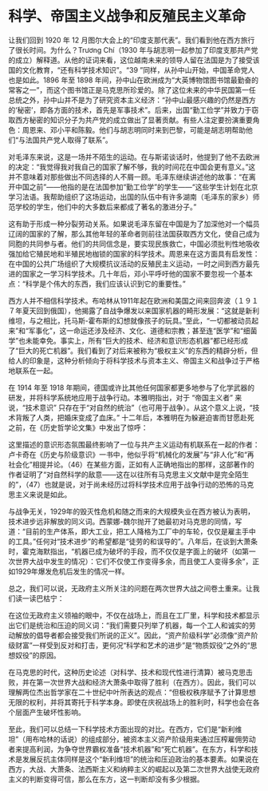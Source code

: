 # 科学、帝国主义战争和反殖民主义革命

让我们回到 1920 年 12 月图尔大会上的“印度支那代表”。我们看到他在西方旅行了很长时间。为什么？Trương Chí（1930 年与胡志明一起参加了印度支那共产党的成立）解释道。从他的证词来看，这位越南未来的领导人留在法国是为了接受该国的文化教育，“还有科学技术知识”。“39 ”同样，从孙中山开始，中国革命党人也是如此。1896 年至 1898 年间，孙中山在欧洲成为“大英博物馆图书馆最勤奋的常客之一”，而这个图书馆正是马克思所珍爱的。除了这位未来的中华民国第一任总统之外，孙中山并不是为了研究资本主义经济：“孙中山最感兴趣的仍然是西方的‘秘密’，即各方面的技术，首先是军事技术”。后来，出国“勤工俭学”并致力于窃取西方秘密的知识分子为共产党的成立做出了显著贡献。有些人注定要扮演重要角色：周恩来、邓小平和陈毅。他们与胡志明同时来到巴黎，可能是胡志明帮助他们“与法国共产党人取得了联系”。

对毛泽东来说，这是一场并不陌生的运动。在与斯诺谈话时，他提到了他不去欧洲的决定：“我觉得我对我自己的国家了解不够，我的时间花在中国会更有意义。”这并不意味着对那些做出不同选择的人不屑一顾。毛泽东继续讲述他的故事：“在离开中国之前”——他指的是在法国参加“勤工俭学”的学生——“这些学生计划在北京学习法语。我帮助组织了这场运动，出国的队伍中有许多湖南（毛泽东的家乡）师范学校的学生，他们中的大多数后来都成了著名的激进分子。”

这有助于形成一种分裂劳动关系。如果说毛泽东留在中国是为了加深他对一个幅员辽阔的国家的了解，那么其他年轻的革命者则前往法国获取西方文化，使自己成为同胞的共同参与者。他们的共同信念是，要实现民族救亡，中国必须批判性地吸收强加给它殖民地和半殖民地枷锁的国家的科学技术。周恩来在这方面具有启发性：在中国的公共广场组织了大规模抗议活动的反殖民主义运动，一时之间到西方最先进的国家之一学习科学技术。几十年后，邓小平呼吁他的国家不要忽视一个基本点：“科学是个伟大的东西，我们应该认识到它的重要性。”

西方人并不相信科学技术。布哈林从1911年起在欧洲和美国之间来回奔波（１９１７年夏天回到俄国），他揭露了自战争爆发以来国家机器的畸形发展：“这就是新利维坦，与之相比，托马斯-霍布斯的幻想就像孩子的玩具。”至此，“一切都被动员起来”和“军事化”，这一命运还涉及经济、文化、道德和宗教；甚至连“医学”和“细菌学”也未能幸免。事实上，所有“巨大的技术、经济和意识形态机器”都已经形成了“巨大的死亡机器”。我们看到了对后来被称为“极权主义”的东西的精辟分析，但给人的印象是，这种分析倾向于将科学技术与资本主义、帝国主义和战争过于严格地联系在一起。

在 1914 年至 1918 年期间，德国或许比其他任何国家都更多地参与了化学武器的研发，并将科学系统地应用于战争行动。本雅明指出，对于 “帝国主义者” 来说，“技术意识” 只存在于“对自然的统治”（也可用于战争）。从这个意义上说，“技术背叛了人类，把婚床变成了血床。” 十二年后，本雅明在为躲避迫害而甘愿赴死之前，在《历史哲学论文集》中发出了惊呼：

这里描述的意识形态氛围最终影响了一位与共产主义运动有机联系在一起的作者：卢卡奇在《历史与阶级意识》一书中，他似乎将“机械化的发展”与“非人化”和“再社会化”相提并论。（46）在某些方面，正如有人正确地指出的那样，这部著作的作者证明了“对自然科学的敌意——这在以往所有马克思主义文献中是完全陌生的”，（47）也就是说，对于尚未经历过将科学技术应用于战争行动的恐怖的马克思主义来说是如此。

与战争无关，1929年的毁灭性危机和随之而来的大规模失业在西方被认为表明，技术进步远非解放的同义词。西蒙娜-魏尔抛开了她最初对马克思的同情，写道：“目前的生产体系，即大工业，把工人降格为工厂中的车轮，仅仅是雇主手中的工具。”任何对“技术进步”的希望都是“徒劳的和误导的”。八年后，在谈到大萧条时，霍克海默指出，“机器已成为破坏的手段，而不仅仅是字面上的破坏（如第一次世界大战中发生的情况）：它们不仅使工作变得多余，而且使工人变得多余”，正如1929年爆发危机后发生的情况一样。

总之，我们可以说，无政府主义所关注的问题在两次世界大战之间卷土重来。让我们读一读巴枯宁：

在这位无政府主义领袖的眼中，不仅在战场上，而且在工厂里，科学和技术都显示出它们是统治和压迫的同义词：“我们需要只列举了机器，每一个工人和诚实的劳动解放的倡导者都会接受我们所说的正义”。因此，“资产阶级科学”必须像“资产阶级财富”一样受到反对和打击，更何况“科学和艺术的进步”是“物质奴役”之外的“思想奴役”的原因。

在马克思的时代，这种历史论述（对科学、技术和现代性进行清算）被马克思击败，并在第一次世界大战和经济大萧条中取得了胜利（在西方）。因此，我们可以理解两位杰出哲学家在二十世纪中叶所表达的观点：“但极权秩序赋予了计算思想无限的权利，并将其寄托于科学本身。即使在庆祝战场上的胜利时，科学也会在各个层面产生破坏性影响。

至此，我们可以总结一下科学技术方面出现的对比。在西方，它们是“新利维坦”（用布哈林的话说）的组成部分，被资本主义资产阶级用来通过压榨雇佣劳动者来提高利润，为争夺世界霸权准备“技术机器”和“死亡机器”。在东方，科学和技术是发展反抗主体同样是这个“新利维坦”的统治和压迫政治的基本要素。如果说在西方，大战、大萧条、法西斯主义和纳粹主义的崛起以及第二次世界大战使无政府主义的判断变得可信，那么在东方，这一判断却没有多少根据。

